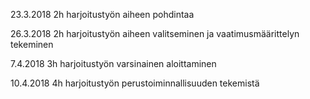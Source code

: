 23.3.2018 2h harjoitustyön aiheen pohdintaa

26.3.2018 2h harjoitustyön aiheen valitseminen ja vaatimusmäärittelyn tekeminen

7.4.2018 3h harjoitustyön varsinainen aloittaminen

10.4.2018 4h harjoitustyön perustoiminnallisuuden tekemistä
